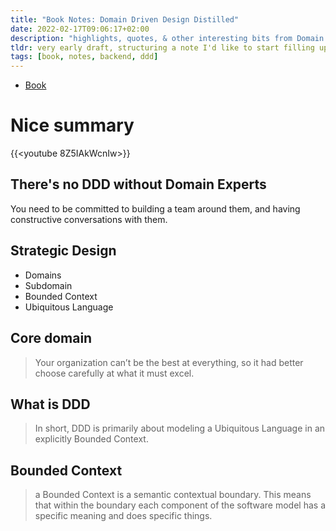 ```yaml
---
title: "Book Notes: Domain Driven Design Distilled"
date: 2022-02-17T09:06:17+02:00
description: "highlights, quotes, & other interesting bits from Domain Driven Design Distilled and Implementing DDD by Vaughn Vernon"
tldr: very early draft, structuring a note I'd like to start filling up at some point 🙂
tags: [book, notes, backend, ddd]
---
```


- [Book](https://www.goodreads.com/book/show/28602719-domain-driven-design-distilled)

# Nice summary

{{<youtube 8Z5IAkWcnIw>}}

## There's no DDD without Domain Experts

You need to be committed to building a team around them, and having constructive conversations with them.

## Strategic Design

- Domains
- Subdomain
- Bounded Context
- Ubiquitous Language

## Core domain
> Your organization can’t be the best at everything, so it had better choose carefully at what it must excel.

## What is DDD
> In short, DDD is primarily about modeling a Ubiquitous Language in an explicitly Bounded Context.

## Bounded Context
> a Bounded Context is a semantic contextual boundary.
> This means that within the boundary each component of the software model has a specific meaning and does specific things.